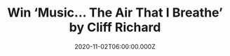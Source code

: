 ---
campaign-uuid: "c-096abeaf-f648-4c6d-89d4-a17f86357348"
type: "Competition"
category: "Music"
date: "2020-11-02T06:00:00.000Z"
end-date: "2020-12-02T23:59:00.000Z"
disable-form: false
is_promoted: false
has_entry_page: true
title: "Win ‘Music... The Air That I Breathe’ by Cliff Richard"
competition-description: "<p>In order to celebrate his 80th Birthday.. Cliff Richard\
  \ is back with a brand new album called:  ‘Music... The Air That I Breathe’ and\
  \ we have one copy for you. The new album shows Cliff Richard amazing versatility\
  \ with two newly written songs, ‘Falling For You’ and ‘PS Please’ as well as a selection\
  \ of new interpretations of songs originally by his favourite artists.</p>\n<p>Click\
  \ below for a chance to win.</p>\n"
hero-header: "Win ‘Music... The Air That I Breathe’ by Cliff Richard"
terms-confirmation: "N/A"
banner-img: "https://assets.expresslyapp.com/asset-1ef999e4-a185-4b73-882e-fb57556a2898.jpg"
logo-left-href: "http://club.expressly.io"
logo-left-image: "https://assets.expresslyapp.com/asset-7c5da9e0-7492-469e-9759-c81fa00ecb8c.jpg"
logo-left-title: "Expressly Club"
bg-image-hero: "https://assets.expresslyapp.com/asset-97176ddc-fab5-43b2-9c39-5fb68f4cf0ca.jpg"
bg-image-first: "https://assets.expresslyapp.com/asset-04756431-56bd-4a33-a064-94758dc147a9.jpg"
section1-content: "<p>Sir Cliff Richard celebrates his 80th Birthday with the release\
  \ of ‘Music… The Air That I Breathe’.The new album shows Cliff Richard amazing versatility\
  \ with two newly written songs, ‘Falling For You’ and ‘PS Please’ as well as a selection\
  \ of new interpretations of songs originally by his favourite artists, including\
  \ The Beatles’ ‘Here Comes The Sun’ and The Bee Gees’ ‘Too Much Heaven’.</p>\_\n\
  <p>Additionally, there are five duets with Bonnie Tyler, The Bellamy Brothers, Sheila\
  \ Walsh, The Piano Guys and Albert Hammond on the track that inspired the album\
  \ title The Air That I Breathe.</p>\n<p>Click below for a chance to win.</p>\n"
entry-title: "Win ‘Music... The Air That I Breathe’ by Cliff Richard"
entry-content: "<p>Enter the draw to win ‘Music... The Air That I Breathe’ by Cliff\
  \ Richard by completing the form below before 23:59 on the 2nd of December 2020.</p>\n"
has-winner: false
prize-description: "‘Music... The Air That I Breathe’ by Cliff Richard"
special-conditions: "Multiple entries are allowed up to one every day.\r\n\r\nThis\
  \ competition is also available on: https://aaa.nme.com/competitions/\r\ncliff-richard-new-album-giveaway"
country-restrictions:
- "GB"
---